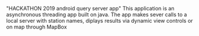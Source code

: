 "HACKATHON 2019 android query server app" 
This application is an asynchronous threading app built on java. 
The app makes sever calls to a local server with station names, diplays results via dynamic view controls or on map through MapBox
